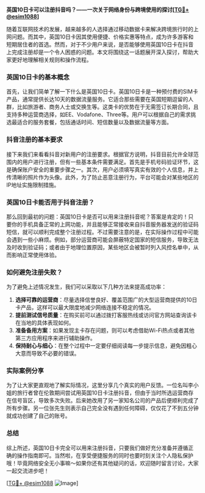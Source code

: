 **英国10日卡可以注册抖音吗？——一次关于网络身份与跨境使用的探讨[[TG💪+ @esim1088](https://t.me/s/esim1088)]**

随着互联网技术的发展，越来越多的人选择通过移动数据卡来解决跨境旅行时的上网问题。而其中，英国10日卡因其使用便捷、价格实惠等特点，成为许多游客和短期居住者的首选。然而，对于不少用户来说，是否能够使用英国10日卡在抖音上完成注册却是一个令人困惑的问题。本文将围绕这一话题展开深入探讨，帮助大家更好地理解相关规则和操作流程。

### 英国10日卡的基本概念

首先，让我们简单了解一下什么是英国10日卡。英国10日卡是一种预付费的SIM卡产品，通常提供长达10天的数据流量服务。它适合那些需要在英国短期逗留的人群，比如旅游者、商务人士或交换生等。这类卡的优势在于无需签订长期合同，且支持多种运营商选择，如EE、Vodafone、Three等。用户可以根据自己的需求挑选最适合的服务套餐，包括通话时间、短信数量以及数据流量等方面。

### 抖音注册的基本要求

接下来我们来看看抖音对新用户的注册要求。根据官方说明，抖音目前允许全球范围内的用户进行注册，但有一些基本条件需要满足。首先是手机号码验证环节，这是确保账户安全的重要步骤之一。其次，用户必须填写真实有效的个人信息，并上传清晰的照片作为头像。此外，为了防止恶意注册行为，平台可能会对某些地区的IP地址实施限制措施。

### 英国10日卡能否用于抖音注册？

那么回到最初的问题：英国10日卡是否可以用来注册抖音呢？答案是肯定的！只要你的手机具备正常的上网功能，并且能够正常接收来自抖音服务器发送的验证码短信，就可以顺利完成整个注册过程。不过需要注意的是，在实际操作过程中可能会遇到一些小麻烦。例如，部分运营商可能会屏蔽特定国家的短信服务，导致无法及时收到验证码；或者由于地理位置原因，某些地区会被暂时列入风控名单中，从而影响正常使用体验。

### 如何避免注册失败？

为了避免上述情况发生，我们可以采取以下几种方法来提高成功率：

1. **选择可靠的运营商**：尽量选择信誉良好、覆盖范围广的大型运营商提供的10日卡产品，这样可以最大限度地减少网络连接不稳定的情况。
2. **提前测试信号质量**：在购买前可以通过拨打客服热线或访问官方网站查询该卡在当地的具体表现如何。
3. **准备备用方案**：如果发现主卡存在问题，则可以考虑借助Wi-Fi热点或者其他第三方应用程序来进行辅助操作。
4. **保持耐心与细心**：在整个过程中一定要仔细阅读每一步提示信息，避免因粗心大意而导致不必要的错误。

### 实际案例分享

为了让大家更直观地了解实际情况，这里分享几个真实的用户反馈。一位名叫李小姐的旅行者曾在伦敦期间尝试用英国10日卡注册抖音，但由于当时所选运营商存在信号盲区，导致多次失败。后来她改用了另一家知名公司的产品后便顺利完成了所有步骤。另一位张先生则表示自己完全没有遇到任何障碍，仅仅花了不到五分钟就成功创建了自己的账号。

### 总结

综上所述，英国10日卡完全可以用来注册抖音，只要我们做好充分准备并遵循正确的操作指南即可。当然啦，在享受便捷服务的同时也要时刻关注个人隐私保护哦！毕竟网络安全无小事嘛～如果你还有其他疑问的话，欢迎随时留言讨论，大家一起交流进步吧！

[[TG💪+ @esim1088](https://t.me/s/esim1088) ![Image](https://i.postimg.cc/4NQfJmqS/Snipaste-2025-05-13-00-14-12.png)]